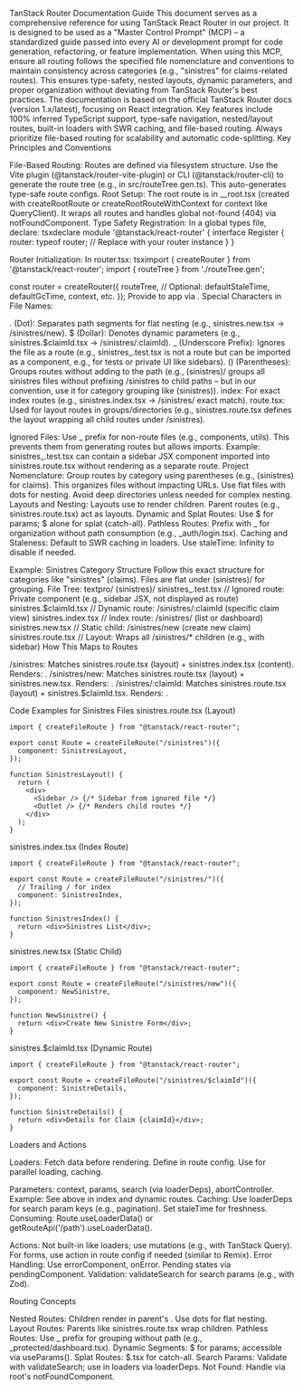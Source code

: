 TanStack Router Documentation Guide
This document serves as a comprehensive reference for using TanStack React Router in our project. It is designed to be used as a "Master Control Prompt" (MCP) – a standardized guide passed into every AI or development prompt for code generation, refactoring, or feature implementation. When using this MCP, ensure all routing follows the specified file nomenclature and conventions to maintain consistency across categories (e.g., "sinistres" for claims-related routes). This ensures type-safety, nested layouts, dynamic parameters, and proper organization without deviating from TanStack Router's best practices.
The documentation is based on the official TanStack Router docs (version 1.x/latest), focusing on React integration. Key features include 100% inferred TypeScript support, type-safe navigation, nested/layout routes, built-in loaders with SWR caching, and file-based routing. Always prioritize file-based routing for scalability and automatic code-splitting.
Key Principles and Conventions

File-Based Routing: Routes are defined via filesystem structure. Use the Vite plugin (@tanstack/router-vite-plugin) or CLI (@tanstack/router-cli) to generate the route tree (e.g., in src/routeTree.gen.ts). This auto-generates type-safe route configs.
Root Setup: The root route is in \_\_root.tsx (created with createRootRoute or createRootRouteWithContext for context like QueryClient). It wraps all routes and handles global not-found (404) via notFoundComponent.
Type Safety Registration: In a global types file, declare:
tsxdeclare module '@tanstack/react-router' {
interface Register {
router: typeof router; // Replace with your router instance
}
}

Router Initialization: In router.tsx:
tsximport { createRouter } from '@tanstack/react-router';
import { routeTree } from './routeTree.gen';

const router = createRouter({
routeTree,
// Optional: defaultStaleTime, defaultGcTime, context, etc.
});
Provide to app via <RouterProvider router={router} />.
Special Characters in File Names:

. (Dot): Separates path segments for flat nesting (e.g., sinistres.new.tsx → /sinistres/new).
$ (Dollar): Denotes dynamic parameters (e.g., sinistres.$claimId.tsx → /sinistres/:claimId).
_ (Underscore Prefix): Ignores the file as a route (e.g., sinistres_.test.tsx is not a route but can be imported as a component, e.g., for tests or private UI like sidebars).
() (Parentheses): Groups routes without adding to the path (e.g., (sinistres)/ groups all sinistres files without prefixing /sinistres to child paths – but in our convention, use it for category grouping like (sinistres)).
index: For exact index routes (e.g., sinistres.index.tsx → /sinistres/ exact match).
route.tsx: Used for layout routes in groups/directories (e.g., sinistres.route.tsx defines the layout wrapping all child routes under /sinistres).

Ignored Files: Use _ prefix for non-route files (e.g., components, utils). This prevents them from generating routes but allows imports. Example: sinistres_.test.tsx can contain a sidebar JSX component imported into sinistres.route.tsx without rendering as a separate route.
Project Nomenclature: Group routes by category using parentheses (e.g., (sinistres) for claims). This organizes files without impacting URLs. Use flat files with dots for nesting. Avoid deep directories unless needed for complex nesting.
Layouts and Nesting: Layouts use <Outlet /> to render children. Parent routes (e.g., sinistres.route.tsx) act as layouts.
Dynamic and Splat Routes: Use $ for params; $ alone for splat (catch-all).
Pathless Routes: Prefix with \_ for organization without path consumption (e.g., \_auth/login.tsx).
Caching and Staleness: Default to SWR caching in loaders. Use staleTime: Infinity to disable if needed.

Example: Sinistres Category Structure
Follow this exact structure for categories like "sinistres" (claims). Files are flat under (sinistres)/ for grouping.
File Tree:
textpro/
(sinistres)/
sinistres\_.test.tsx // Ignored route: Private component (e.g., sidebar JSX, not displayed as route)
sinistres.$claimId.tsx // Dynamic route: /sinistres/:claimId (specific claim view)
sinistres.index.tsx // Index route: /sinistres/ (list or dashboard)
sinistres.new.tsx // Static child: /sinistres/new (create new claim)
sinistres.route.tsx // Layout: Wraps all /sinistres/\* children (e.g., with sidebar)
How This Maps to Routes

/sinistres: Matches sinistres.route.tsx (layout) + sinistres.index.tsx (content). Renders: <SinistresLayout><SinistresIndex />.
/sinistres/new: Matches sinistres.route.tsx (layout) + sinistres.new.tsx. Renders: <SinistresLayout><NewSinistre />.
/sinistres/:claimId: Matches sinistres.route.tsx (layout) + sinistres.$claimId.tsx. Renders: <SinistresLayout><ClaimDetails />.

Code Examples for Sinistres Files
sinistres.route.tsx (Layout)

```tsx
import { createFileRoute } from "@tanstack/react-router";

export const Route = createFileRoute("/sinistres")({
  component: SinistresLayout,
});

function SinistresLayout() {
  return (
    <div>
      <Sidebar /> {/* Sidebar from ignored file */}
      <Outlet /> {/* Renders child routes */}
    </div>
  );
}
```

sinistres.index.tsx (Index Route)

```tsx
import { createFileRoute } from "@tanstack/react-router";

export const Route = createFileRoute("/sinistres/")({
  // Trailing / for index
  component: SinistresIndex,
});

function SinistresIndex() {
  return <div>Sinistres List</div>;
}
```

sinistres.new.tsx (Static Child)

```tsx
import { createFileRoute } from "@tanstack/react-router";

export const Route = createFileRoute("/sinistres/new")({
  component: NewSinistre,
});

function NewSinistre() {
  return <div>Create New Sinistre Form</div>;
}
```

sinistres.$claimId.tsx (Dynamic Route)

```tsx
import { createFileRoute } from "@tanstack/react-router";

export const Route = createFileRoute("/sinistres/$claimId")({
  component: SinistreDetails,
});

function SinistreDetails() {
  return <div>Details for Claim {claimId}</div>;
}
```

Loaders and Actions

Loaders: Fetch data before rendering. Define in route config. Use for parallel loading, caching.

Parameters: context, params, search (via loaderDeps), abortController.
Example: See above in index and dynamic routes.
Caching: Use loaderDeps for search param keys (e.g., pagination). Set staleTime for freshness.
Consuming: Route.useLoaderData() or getRouteApi('/path').useLoaderData().

Actions: Not built-in like loaders; use mutations (e.g., with TanStack Query). For forms, use action in route config if needed (similar to Remix).
Error Handling: Use errorComponent, onError. Pending states via pendingComponent.
Validation: validateSearch for search params (e.g., with Zod).

Routing Concepts

Nested Routes: Children render in parent's <Outlet />. Use dots for flat nesting.
Layout Routes: Parents like sinistres.route.tsx wrap children.
Pathless Routes: Use \_ prefix for grouping without path (e.g., \_protected/dashboard.tsx).
Dynamic Segments: $ for params; accessible via useParams().
Splat Routes: $.tsx for catch-all.
Search Params: Validate with validateSearch; use in loaders via loaderDeps.
Not Found: Handle via root's notFoundComponent.
